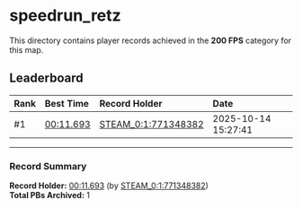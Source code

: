 # speedrun_retz

This directory contains player records achieved in the **200 FPS** category for this map.

## Leaderboard

| Rank | Best Time | Record Holder | Date                |
| :--- | :-------- | :------------ | :------------------ |
| #1   | [00:11.693](./00011693_STEAM_0_1_771348382_20251014-152741.zip) | [STEAM_0:1:771348382](https://speedrun16.com/profile/STEAM_0:1:771348382)   | 2025-10-14 15:27:41 |

---

### Record Summary
**Record Holder:** [00:11.693](./00011693_STEAM_0_1_771348382_20251014-152741.zip) (by [STEAM_0:1:771348382](https://speedrun16.com/profile/STEAM_0:1:771348382))  
**Total PBs Archived:** 1